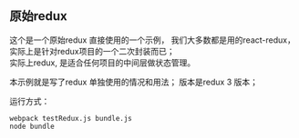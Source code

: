 ## 原始redux
这个是一个原始redux 直接使用的一个示例， 我们大多数都是用的react-redux， 实际上是针对redux项目的一个二次封装而已；                           
实际上redux, 是适合任何项目的中间层做状态管理。

本示例就是写了redux 单独使用的情况和用法； 版本是redux 3 版本；

运行方式： 
```
webpack testRedux.js bundle.js
node bundle
```

